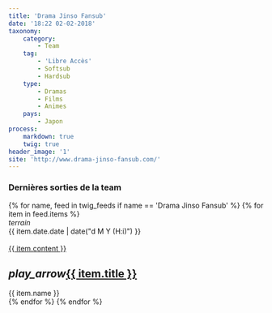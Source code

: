 ```yaml
---
title: 'Drama Jinso Fansub'
date: '18:22 02-02-2018'
taxonomy:
    category:
        - Team
    tag:
        - 'Libre Accès'
        - Softsub
        - Hardsub
    type:
        - Dramas
        - Films
        - Animes
    pays:
        - Japon
process:
    markdown: true
    twig: true
header_image: '1'
site: 'http://www.drama-jinso-fansub.com/'
---
```


<div class="gap"></div>


<h3>Dernières sorties de la team</h3>



<div class="row">
{% for name, feed in twig_feeds if name == 'Drama Jinso Fansub' %}
{% for item in feed.items %}
<div class="col s12 m6 l4 xl3">
<div class="card">
<span class="top-icon"><i class="material-icons">terrain</i></span>
<div class="rssincl-itemdate">{{ item.date.date | date("d M Y (H:i)") }}</div><br>
<a href="{{ item.url }}" target="_blank"><div class="item-image">{{ item.content }}</div></a>
 <h2 class="truncate"><i class="tiny material-icons">play_arrow</i><a href="{{ item.url }}" target="_blank">{{ item.title }}</a></h2>
<div class="rssincl-itemfeedtitle">{{ item.name }}</div>
</div>
</div>
{% endfor %}
{% endfor %}
</div>